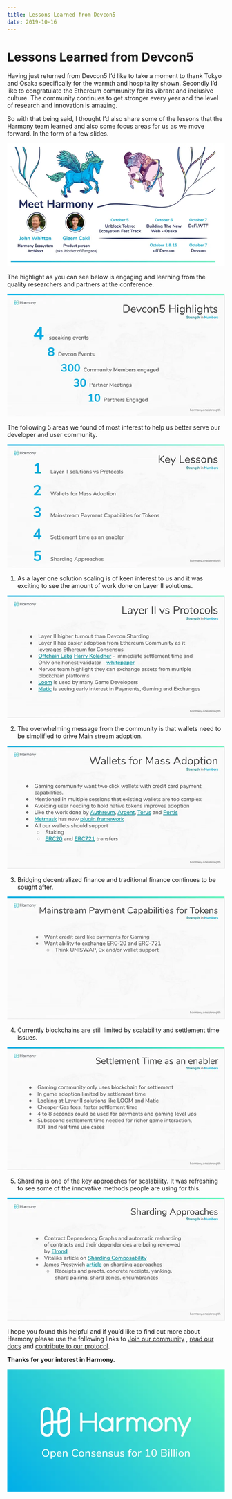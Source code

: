 ```yaml
---
title: Lessons Learned from Devcon5
date: 2019-10-16
---
```


# Lessons Learned from Devcon5

Having just returned from Devcon5 I’d like to take a moment to thank Tokyo and Osaka specifically for the warmth and hospitality shown. Secondly I’d like to congratulate the Ethereum community for its vibrant and inclusive culture. The community continues to get stronger every year and the level of research and innovation is amazing.

So with that being said, I thought I’d also share some of the lessons that the Harmony team learned and also some focus areas for us as we move forward. In the form of a few slides.

<span class="image main"><img src="/assets/articles/2019-10-16-devcon5/1_meet.webp" alt="" /></span>

The highlight as you can see below is engaging and learning from the quality researchers and partners at the conference.

<span class="image main"><img src="/assets/articles/2019-10-16-devcon5/2_highlight.webp" alt="" /></span>

The following 5 areas we found of most interest to help us better serve our developer and user community.

<span class="image main"><img src="/assets/articles/2019-10-16-devcon5/3_lessons.webp" alt="" /></span>

1. As a layer one solution scaling is of keen interest to us and it was exciting to see the amount of work done on Layer II solutions.


<span class="image main"><img src="/assets/articles/2019-10-16-devcon5/4_layer2.webp" alt="" /></span>

2. The overwhelming message from the community is that wallets need to be simplified to drive Main stream adoption.

<span class="image main"><img src="/assets/articles/2019-10-16-devcon5/5_wallets.webp" alt="" /></span>

3. Bridging decentralized finance and traditional finance continues to be sought after.


<span class="image main"><img src="/assets/articles/2019-10-16-devcon5/6_tokens.webp" alt="" /></span>

4. Currently blockchains are still limited by scalability and settlement time issues.


<span class="image main"><img src="/assets/articles/2019-10-16-devcon5/7_settlement.webp" alt="" /></span>

5. Sharding is one of the key approaches for scalability. It was refreshing to see some of the innovative methods people are using for this.

<span class="image main"><img src="/assets/articles/2019-10-16-devcon5/8_sharding.webp" alt="" /></span>

I hope you found this helpful and if you’d like to find out more about Harmony please use the following links to [Join our community](https://open.harmony.one/) , [read our docs](https://docs.harmony.one/home/) and [contribute to our protocol](https://github.com/harmony-one). 

**Thanks for your interest in Harmony.**

<span class="image main"><img src="/assets/articles/2019-10-16-devcon5/9_harmony.webp" alt="" /></span>